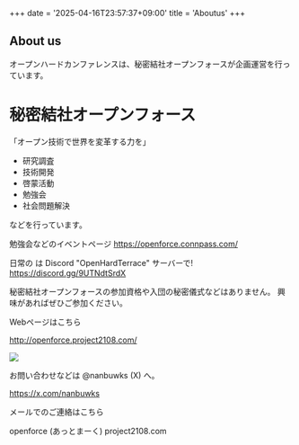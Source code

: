 +++
date = '2025-04-16T23:57:37+09:00'
title = 'Aboutus'
+++
## About us

オープンハードカンファレンスは、秘密結社オープンフォースが企画運営を行っています。

# 秘密結社オープンフォース

「オープン技術で世界を変革する力を」

- 研究調査
- 技術開発
- 啓蒙活動
- 勉強会
- 社会問題解決

などを行っています。

勉強会などのイベントページ https://openforce.connpass.com/

日常の は Discord "OpenHardTerrace" サーバーで! https://discord.gg/9UTNdtSrdX

秘密結社オープンフォースの参加資格や入団の秘密儀式などはありません。 興味があればぜひご参加ください。

Webページはこちら

http://openforce.project2108.com/

![](../images/openforcelogosmall.png)

お問い合わせなどは @nanbuwks (X) へ。

https://x.com/nanbuwks

メールでのご連絡はこちら

openforce (あっとまーく) project2108.com
 


